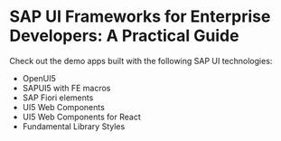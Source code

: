 # SAP UI Frameworks for Enterprise Developers: A Practical Guide

Check out the demo apps built with the following SAP UI technologies:

- OpenUI5
- SAPUI5 with FE macros
- SAP Fiori elements
- UI5 Web Components
- UI5 Web Components for React
- Fundamental Library Styles
